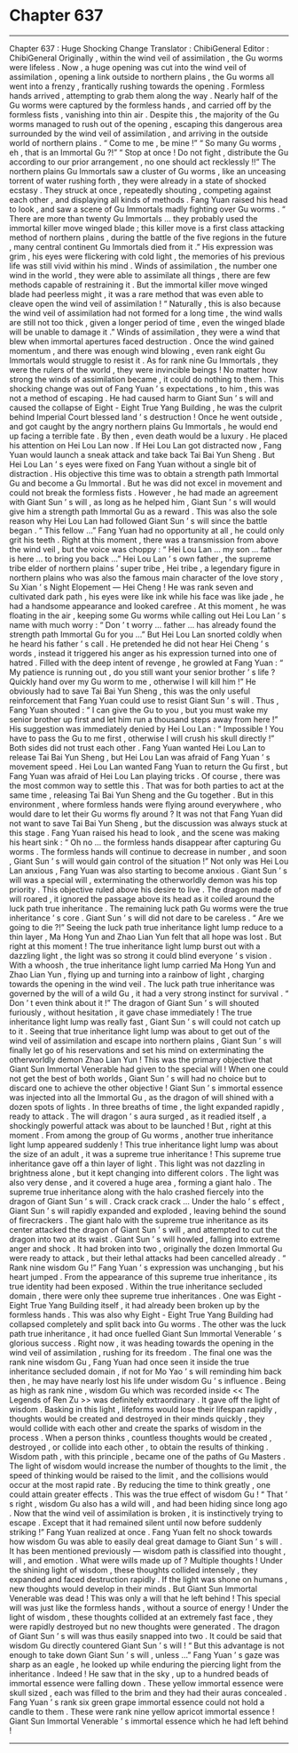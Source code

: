 
# Chapter 637


---

Chapter 637 : Huge Shocking Change
Translator :
ChibiGeneral
Editor :
ChibiGeneral
Originally , within the wind veil of assimilation , the Gu worms were lifeless .
Now , a huge opening was cut into the wind veil of assimilation , opening a link outside to northern plains , the Gu worms all went into a frenzy , frantically rushing towards the opening .
Formless hands arrived , attempting to grab them along the way .
Nearly half of the Gu worms were captured by the formless hands , and carried off by the formless fists , vanishing into thin air .
Despite this , the majority of the Gu worms managed to rush out of the opening , escaping this dangerous area surrounded by the wind veil of assimilation , and arriving in the outside world of northern plains .
“ Come to me , be mine !”
“ So many Gu worms , eh , that is an Immortal Gu ?!”
“ Stop at once ! Do not fight , distribute the Gu according to our prior arrangement , no one should act recklessly !!”
The northern plains Gu Immortals saw a cluster of Gu worms , like an unceasing torrent of water rushing forth , they were already in a state of shocked ecstasy .
They struck at once , repeatedly shouting , competing against each other , and displaying all kinds of methods .
Fang Yuan raised his head to look , and saw a scene of Gu Immortals madly fighting over Gu worms .
“ There are more than twenty Gu Immortals … they probably used the immortal killer move winged blade ; this killer move is a first class attacking method of northern plains , during the battle of the five regions in the future , many central continent Gu Immortals died from it .” His expression was grim , his eyes were flickering with cold light , the memories of his previous life was still vivid within his mind .
Winds of assimilation , the number one wind in the world , they were able to assimilate all things , there are few methods capable of restraining it .
But the immortal killer move winged blade had peerless might , it was a rare method that was even able to cleave open the wind veil of assimilation !
“ Naturally , this is also because the wind veil of assimilation had not formed for a long time , the wind walls are still not too thick , given a longer period of time , even the winged blade will be unable to damage it .”
Winds of assimilation , they were a wind that blew when immortal apertures faced destruction .
Once the wind gained momentum , and there was enough wind blowing , even rank eight Gu Immortals would struggle to resist it .
As for rank nine Gu Immortals , they were the rulers of the world , they were invincible beings ! No matter how strong the winds of assimilation became , it could do nothing to them .
This shocking change was out of Fang Yuan ’ s expectations , to him , this was not a method of escaping .
He had caused harm to Giant Sun ’ s will and caused the collapse of Eight - Eight True Yang Building , he was the culprit behind Imperial Court blessed land ’ s destruction ! Once he went outside , and got caught by the angry northern plains Gu Immortals , he would end up facing a terrible fate . By then , even death would be a luxury .
He placed his attention on Hei Lou Lan now .
If Hei Lou Lan got distracted now , Fang Yuan would launch a sneak attack and take back Tai Bai Yun Sheng .
But Hei Lou Lan ’ s eyes were fixed on Fang Yuan without a single bit of distraction .
His objective this time was to obtain a strength path Immortal Gu and become a Gu Immortal . But he was did not excel in movement and could not break the formless fists .
However , he had made an agreement with Giant Sun ’ s will , as long as he helped him , Giant Sun ’ s will would give him a strength path Immortal Gu as a reward .
This was also the sole reason why Hei Lou Lan had followed Giant Sun ’ s will since the battle began .
“ This fellow …” Fang Yuan had no opportunity at all , he could only grit his teeth .
Right at this moment , there was a transmission from above the wind veil , but the voice was choppy : “ Hei Lou Lan … my son … father is here … to bring you back …”
Hei Lou Lan ’ s own father , the supreme tribe elder of northern plains ’ super tribe , Hei tribe , a legendary figure in northern plains who was also the famous main character of the love story , Su Xian ’ s Night Elopement — Hei Cheng !
He was rank seven and cultivated dark path , his eyes were like ink while his face was like jade , he had a handsome appearance and looked carefree .
At this moment , he was floating in the air , keeping some Gu worms while calling out Hei Lou Lan ’ s name with much worry : “ Don ’ t worry … father … has already found the strength path Immortal Gu for you …”
But Hei Lou Lan snorted coldly when he heard his father ’ s call .
He pretended he did not hear Hei Cheng ’ s words , instead it triggered his anger as his expression turned into one of hatred .
Filled with the deep intent of revenge , he growled at Fang Yuan : “ My patience is running out , do you still want your senior brother ’ s life ? Quickly hand over my Gu worm to me , otherwise I will kill him !”
He obviously had to save Tai Bai Yun Sheng , this was the only useful reinforcement that Fang Yuan could use to resist Giant Sun ’ s will .
Thus , Fang Yuan shouted : “ I can give the Gu to you , but you must wake my senior brother up first and let him run a thousand steps away from here !”
His suggestion was immediately denied by Hei Lou Lan : “ Impossible ! You have to pass the Gu to me first , otherwise I will crush his skull directly !”
Both sides did not trust each other .
Fang Yuan wanted Hei Lou Lan to release Tai Bai Yun Sheng , but Hei Lou Lan was afraid of Fang Yuan ’ s movement speed .
Hei Lou Lan wanted Fang Yuan to return the Gu first , but Fang Yuan was afraid of Hei Lou Lan playing tricks .
Of course , there was the most common way to settle this .
That was for both parties to act at the same time , releasing Tai Bai Yun Sheng and the Gu together .
But in this environment , where formless hands were flying around everywhere , who would dare to let their Gu worms fly around ?
It was not that Fang Yuan did not want to save Tai Bai Yun Sheng , but the discussion was always stuck at this stage .
Fang Yuan raised his head to look , and the scene was making his heart sink : “ Oh no … the formless hands disappear after capturing Gu worms . The formless hands will continue to decrease in number , and soon , Giant Sun ’ s will would gain control of the situation !”
Not only was Hei Lou Lan anxious , Fang Yuan was also starting to become anxious .
Giant Sun ’ s will was a special will , exterminating the otherworldly demon was his top priority . This objective ruled above his desire to live .
The dragon made of will roared , it ignored the passage above its head as it coiled around the luck path true inheritance .
The remaining luck path Gu worms were the true inheritance ’ s core .
Giant Sun ’ s will did not dare to be careless .
“ Are we going to die ?!” Seeing the luck path true inheritance light lump reduce to a thin layer , Ma Hong Yun and Zhao Lian Yun felt that all hope was lost .
But right at this moment !
The true inheritance light lump burst out with a dazzling light , the light was so strong it could blind everyone ’ s vision .
With a whoosh , the true inheritance light lump carried Ma Hong Yun and Zhao Lian Yun , flying up and turning into a rainbow of light , charging towards the opening in the wind veil .
The luck path true inheritance was governed by the will of a wild Gu , it had a very strong instinct for survival .
“ Don ’ t even think about it !” The dragon of Giant Sun ’ s will shouted furiously , without hesitation , it gave chase immediately !
The true inheritance light lump was really fast , Giant Sun ’ s will could not catch up to it .
Seeing that true inheritance light lump was about to get out of the wind veil of assimilation and escape into northern plains , Giant Sun ’ s will finally let go of his reservations and set his mind on exterminating the otherworldly demon Zhao Lian Yun !
This was the primary objective that Giant Sun Immortal Venerable had given to the special will !
When one could not get the best of both worlds , Giant Sun ’ s will had no choice but to discard one to achieve the other objective !
Giant Sun ’ s immortal essence was injected into all the Immortal Gu , as the dragon of will shined with a dozen spots of lights . In three breaths of time , the light expanded rapidly , ready to attack .
The will dragon ’ s aura surged , as it readied itself , a shockingly powerful attack was about to be launched !
But , right at this moment .
From among the group of Gu worms , another true inheritance light lump appeared suddenly !
This true inheritance light lump was about the size of an adult , it was a supreme true inheritance !
This supreme true inheritance gave off a thin layer of light .
This light was not dazzling in brightness alone , but it kept changing into different colors . The light was also very dense , and it covered a huge area , forming a giant halo .
The supreme true inheritance along with the halo crashed fiercely into the dragon of Giant Sun ’ s will .
Crack crack crack …
Under the halo ’ s effect , Giant Sun ’ s will rapidly expanded and exploded , leaving behind the sound of firecrackers .
The giant halo with the supreme true inheritance as its center attacked the dragon of Giant Sun ’ s will , and attempted to cut the dragon into two at its waist .
Giant Sun ’ s will howled , falling into extreme anger and shock .
It had broken into two , originally the dozen Immortal Gu were ready to attack , but their lethal attacks had been cancelled already .
“ Rank nine wisdom Gu !” Fang Yuan ’ s expression was unchanging , but his heart jumped .
From the appearance of this supreme true inheritance , its true identity had been exposed .
Within the true inheritance secluded domain , there were only thee supreme true inheritances .
One was Eight - Eight True Yang Building itself , it had already been broken up by the formless hands . This was also why Eight - Eight True Yang Building had collapsed completely and split back into Gu worms .
The other was the luck path true inheritance , it had once fuelled Giant Sun Immortal Venerable ’ s glorious success . Right now , it was heading towards the opening in the wind veil of assimilation , rushing for its freedom .
The final one was the rank nine wisdom Gu , Fang Yuan had once seen it inside the true inheritance secluded domain , if not for Mo Yao ’ s will reminding him back then , he may have nearly lost his life under wisdom Gu ’ s influence .
Being as high as rank nine , wisdom Gu which was recorded inside << The Legends of Ren Zu >> was definitely extraordinary .
It gave off the light of wisdom .
Basking in this light , lifeforms would lose their lifespan rapidly , thoughts would be created and destroyed in their minds quickly , they would collide with each other and create the sparks of wisdom in the process .
When a person thinks , countless thoughts would be created , destroyed , or collide into each other , to obtain the results of thinking .
Wisdom path , with this principle , became one of the paths of Gu Masters .
The light of wisdom would increase the number of thoughts to the limit , the speed of thinking would be raised to the limit , and the collisions would occur at the most rapid rate . By reducing the time to think greatly , one could attain greater effects .
This was the true effect of wisdom Gu !
“ That ’ s right , wisdom Gu also has a wild will , and had been hiding since long ago . Now that the wind veil of assimilation is broken , it is instinctively trying to escape . Except that it had remained silent until now before suddenly striking !” Fang Yuan realized at once .
Fang Yuan felt no shock towards how wisdom Gu was able to easily deal great damage to Giant Sun ’ s will .
It has been mentioned previously — wisdom path is classified into thought , will , and emotion .
What were wills made up of ?
Multiple thoughts !
Under the shining light of wisdom , these thoughts collided intensely , they expanded and faced destruction rapidly .
If the light was shone on humans , new thoughts would develop in their minds .
But Giant Sun Immortal Venerable was dead !
This was only a will that he left behind !
This special will was just like the formless hands , without a source of energy !
Under the light of wisdom , these thoughts collided at an extremely fast face , they were rapidly destroyed but no new thoughts were generated . The dragon of Giant Sun ’ s will was thus easily snapped into two .
It could be said that wisdom Gu directly countered Giant Sun ’ s will !
“ But this advantage is not enough to take down Giant Sun ’ s will , unless …” Fang Yuan ’ s gaze was sharp as an eagle , he looked up while enduring the piercing light from the inheritance .
Indeed !
He saw that in the sky , up to a hundred beads of immortal essence were falling down .
These yellow immortal essence were skull sized , each was filled to the brim and they had their auras concealed . Fang Yuan ’ s rank six green grape immortal essence could not hold a candle to them .
These were rank nine yellow apricot immortal essence !
Giant Sun Immortal Venerable ’ s immortal essence which he had left behind !

---

